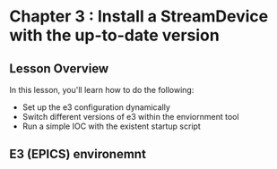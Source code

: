 # Chapter 3 : Install a StreamDevice with the up-to-date version

## Lesson Overview

In this lesson, you'll learn how to do the following:
* Set up the e3 configuration dynamically
* Switch different versions of e3 within the enviornment tool
* Run a simple IOC with the existent startup script


## E3 (EPICS) environemnt
